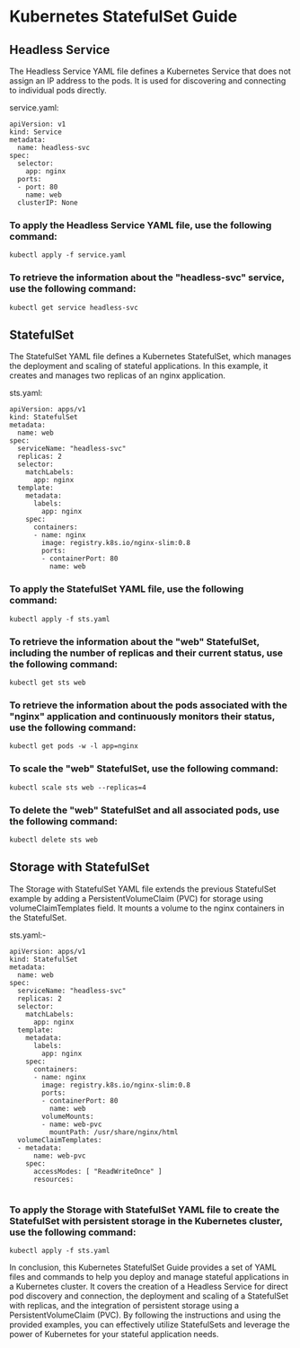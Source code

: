 # Kubernetes StatefulSet Guide
## Headless Service
The Headless Service YAML file defines a Kubernetes Service that does not assign an IP address to the pods. It is used for discovering and connecting to individual pods directly.

service.yaml:
```
apiVersion: v1
kind: Service
metadata:
  name: headless-svc
spec:
  selector:
    app: nginx
  ports:
  - port: 80
    name: web
  clusterIP: None
```

### To apply the Headless Service YAML file, use the following command:
```
kubectl apply -f service.yaml
```

### To retrieve the information about the "headless-svc" service, use the following command:
```
kubectl get service headless-svc
```

## StatefulSet
The StatefulSet YAML file defines a Kubernetes StatefulSet, which manages the deployment and scaling of stateful applications. In this example, it creates and manages two replicas of an nginx application.

sts.yaml:
```
apiVersion: apps/v1
kind: StatefulSet
metadata:
  name: web
spec:
  serviceName: "headless-svc"
  replicas: 2
  selector:
    matchLabels:
      app: nginx
  template:
    metadata:
      labels:
        app: nginx
    spec:
      containers:
      - name: nginx
        image: registry.k8s.io/nginx-slim:0.8
        ports:
        - containerPort: 80
          name: web
```

### To apply the StatefulSet YAML file, use the following command:
```
kubectl apply -f sts.yaml
```

### To retrieve the information about the "web" StatefulSet, including the number of replicas and their current status, use the following command:
```
kubectl get sts web
```

### To retrieve the information about the pods associated with the "nginx" application and continuously monitors their status, use the following command:
```
kubectl get pods -w -l app=nginx
```

### To scale the "web" StatefulSet, use the following command:
```
kubectl scale sts web --replicas=4
```

### To delete the "web" StatefulSet and all associated pods, use the following command:
```
kubectl delete sts web
```

## Storage with StatefulSet
The Storage with StatefulSet YAML file extends the previous StatefulSet example by adding a PersistentVolumeClaim (PVC) for storage using volumeClaimTemplates field. It mounts a volume to the nginx containers in the StatefulSet.

sts.yaml:-
```
apiVersion: apps/v1
kind: StatefulSet
metadata:
  name: web
spec:
  serviceName: "headless-svc"
  replicas: 2
  selector:
    matchLabels:
      app: nginx
  template:
    metadata:
      labels:
        app: nginx
    spec:
      containers:
      - name: nginx
        image: registry.k8s.io/nginx-slim:0.8
        ports:
        - containerPort: 80
          name: web
        volumeMounts:
        - name: web-pvc
          mountPath: /usr/share/nginx/html
  volumeClaimTemplates:
  - metadata:
      name: web-pvc
    spec:
      accessModes: [ "ReadWriteOnce" ]
      resources:
       
```

### To apply the Storage with StatefulSet YAML file to create the StatefulSet with persistent storage in the Kubernetes cluster, use the following command:
```
kubectl apply -f sts.yaml
```

In conclusion, this Kubernetes StatefulSet Guide provides a set of YAML files and commands to help you deploy and manage stateful applications in a Kubernetes cluster. It covers the creation of a Headless Service for direct pod discovery and connection, the deployment and scaling of a StatefulSet with replicas, and the integration of persistent storage using a PersistentVolumeClaim (PVC). By following the instructions and using the provided examples, you can effectively utilize StatefulSets and leverage the power of Kubernetes for your stateful application needs.
